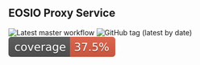## EOSIO Proxy Service

![Latest master workflow](https://github.com/nkrivenko/eosio-proxy-service/actions/workflows/pipeline.yml/badge.svg)
![GitHub tag (latest by date)](https://img.shields.io/github/v/tag/nkrivenko/eosio-proxy-service?sort=semver)
![Coverage](./.github/badges/jacoco.svg)

